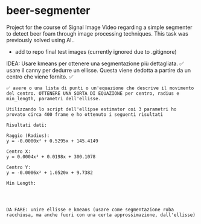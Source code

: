 # beer-segmenter
Project for the course of Signal Image Video regarding a simple segmenter to detect beer foam through image processing techniques. This task was previously solved using AI..


- add to repo final test images (currently ignored due to .gitignore)


IDEA:
Usare kmeans per ottenere una segmentazione più dettagliata. ✅
usare il canny per dedurre un ellisse. Questa viene dedotta a partire da un centro che viene fornito. ✅
    

    ✅ avere o una lista di punti o un'equazione che descrive il movimento del centro. OTTENERE UNA SORTA DI EQUAZIONE per centro, radius e min_length, parametri dell'ellisse.

    Utilizzando lo script dell'ellipse estimator coi 3 parametri ho provato circa 400 frame e ho ottenuto i seguenti risultati

    Risultati dati:

    Raggio (Radius):
    y = -0.0000x² + 0.5295x + 145.4149

    Centro X:
    y = 0.0004x² + 0.0198x + 300.1078

    Centro Y:
    y = -0.0006x² + 1.0520x + 9.7382

    Min Length:
    

    

    DA FARE: unire ellisse e kmeans (usare come segmentazione roba racchiusa, ma anche fuori con una certa approssimazione, dall'ellisse)
